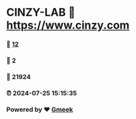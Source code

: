 # CINZY-LAB :link: https://www.cinzy.com 
### :page_facing_up: [12](https://www.cinzy.com/tag.html) 
### :speech_balloon: 2 
### :hibiscus: 21924 
### :alarm_clock: 2024-07-25 15:15:35 
### Powered by :heart: [Gmeek](https://github.com/Meekdai/Gmeek)
